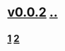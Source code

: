 # [v0.0.2](https://github.com/shanuan/music/edit/master/issues/readme.md) [..](...)
## [1](1) [2](2)
